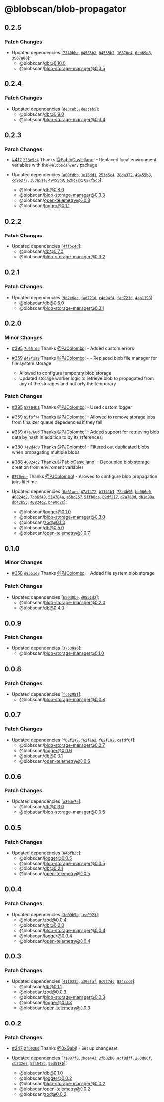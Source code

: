 # @blobscan/blob-propagator

## 0.2.5

### Patch Changes

- Updated dependencies [[`7240bba`](https://github.com/Blobscan/blobscan/commit/7240bba44dfa65d208cd027d723d9fb7a2f988f7), [`04565b2`](https://github.com/Blobscan/blobscan/commit/04565b28b4dd27dae6800f059959cc7d0d3e1026), [`04565b2`](https://github.com/Blobscan/blobscan/commit/04565b28b4dd27dae6800f059959cc7d0d3e1026), [`16870e4`](https://github.com/Blobscan/blobscan/commit/16870e45df3d633e1dfae125704d7a33868c733f), [`6eb69e8`](https://github.com/Blobscan/blobscan/commit/6eb69e8c6ba1450519b13c12255749fd36c62bee), [`3507a88`](https://github.com/Blobscan/blobscan/commit/3507a88edc5a9648664fba59f78481ecdc4ca77b)]:
  - @blobscan/db@0.10.0
  - @blobscan/blob-storage-manager@0.3.5

## 0.2.4

### Patch Changes

- Updated dependencies [[`de3ceb5`](https://github.com/Blobscan/blobscan/commit/de3ceb5c9f2130ba407c64effe744f214fd6cad7), [`de3ceb5`](https://github.com/Blobscan/blobscan/commit/de3ceb5c9f2130ba407c64effe744f214fd6cad7)]:
  - @blobscan/db@0.9.0
  - @blobscan/blob-storage-manager@0.3.4

## 0.2.3

### Patch Changes

- [#412](https://github.com/Blobscan/blobscan/pull/412) [`253e5c4`](https://github.com/Blobscan/blobscan/commit/253e5c480f988993730b30197444a63c39fc9735) Thanks [@PabloCastellano](https://github.com/PabloCastellano)! - Replaced local environment variables with the `@blobscan/env` package

- Updated dependencies [[`a00fdbb`](https://github.com/Blobscan/blobscan/commit/a00fdbb08a5d17a07e7a4f759572fd598ccf7ce7), [`3e15dd1`](https://github.com/Blobscan/blobscan/commit/3e15dd1bc074cde951aedf307fdbdb668bcc081b), [`253e5c4`](https://github.com/Blobscan/blobscan/commit/253e5c480f988993730b30197444a63c39fc9735), [`28da372`](https://github.com/Blobscan/blobscan/commit/28da372f217ce44cb7e16cd02bcc02633576879a), [`49455b8`](https://github.com/Blobscan/blobscan/commit/49455b86282dac56692085751e28494773e274ae), [`cd96277`](https://github.com/Blobscan/blobscan/commit/cd96277acf3a2e25f6ca1332fc66283cfd95f673), [`363a5aa`](https://github.com/Blobscan/blobscan/commit/363a5aae45e087b8938325a472e2c1c1dcfde42d), [`49455b8`](https://github.com/Blobscan/blobscan/commit/49455b86282dac56692085751e28494773e274ae), [`e2bc7cc`](https://github.com/Blobscan/blobscan/commit/e2bc7ccb0cedf74fd1811f6ba76f672d67218e84), [`097f5d5`](https://github.com/Blobscan/blobscan/commit/097f5d5be60a2bfb82faf8731e1901144abf125a)]:
  - @blobscan/db@0.8.0
  - @blobscan/blob-storage-manager@0.3.3
  - @blobscan/open-telemetry@0.0.8
  - @blobscan/logger@0.1.1

## 0.2.2

### Patch Changes

- Updated dependencies [[`4ff5c4d`](https://github.com/Blobscan/blobscan/commit/4ff5c4d720463fd607a32fe35466a3e0dad045f9)]:
  - @blobscan/db@0.7.0
  - @blobscan/blob-storage-manager@0.3.2

## 0.2.1

### Patch Changes

- Updated dependencies [[`9d2e6ac`](https://github.com/Blobscan/blobscan/commit/9d2e6aca545a3dde9be5742afbe71b12d675420c), [`fad721d`](https://github.com/Blobscan/blobscan/commit/fad721de28cb131ed988a1f2333d7b35e8261df2), [`c4c94f4`](https://github.com/Blobscan/blobscan/commit/c4c94f453146beefe853dfedf8681db472155c34), [`fad721d`](https://github.com/Blobscan/blobscan/commit/fad721de28cb131ed988a1f2333d7b35e8261df2), [`4aa1198`](https://github.com/Blobscan/blobscan/commit/4aa1198d2f3d4387f9cabb2b791a7a2b8b863938)]:
  - @blobscan/db@0.6.0
  - @blobscan/blob-storage-manager@0.3.1

## 0.2.0

### Minor Changes

- [#395](https://github.com/Blobscan/blobscan/pull/395) [`7c95fdd`](https://github.com/Blobscan/blobscan/commit/7c95fddb50e4939844a933ded836916792e07323) Thanks [@PJColombo](https://github.com/PJColombo)! - Added custom errors

- [#359](https://github.com/Blobscan/blobscan/pull/359) [`d42f1a9`](https://github.com/Blobscan/blobscan/commit/d42f1a9e7dffc5a204c067251947db25cdbc3cf1) Thanks [@PJColombo](https://github.com/PJColombo)! - - Replaced blob file manager for file system storage
  - Allowed to configure temporary blob storage
  - Updated storage worker logic to retrieve blob to propagated from any of the storages and not only the temporary

### Patch Changes

- [#395](https://github.com/Blobscan/blobscan/pull/395) [`52804b1`](https://github.com/Blobscan/blobscan/commit/52804b1a71c645242719230b3d68240b6a30687a) Thanks [@PJColombo](https://github.com/PJColombo)! - Used custom logger

- [#359](https://github.com/Blobscan/blobscan/pull/359) [`95fbf74`](https://github.com/Blobscan/blobscan/commit/95fbf7471f5e5cacec7513f0736a70a18f971ce1) Thanks [@PJColombo](https://github.com/PJColombo)! - Allowed to remove storage jobs from finalizer queue depedencies if they fail

- [#359](https://github.com/Blobscan/blobscan/pull/359) [`d7a760d`](https://github.com/Blobscan/blobscan/commit/d7a760da302ce01f1f6f1072d98a10cc100dc1f5) Thanks [@PJColombo](https://github.com/PJColombo)! - Added support for retrieving blob data by hash in addition to by its references.

- [#380](https://github.com/Blobscan/blobscan/pull/380) [`7e2d4d0`](https://github.com/Blobscan/blobscan/commit/7e2d4d0f601127c00ade2f01e4936579463230fd) Thanks [@PJColombo](https://github.com/PJColombo)! - Filtered out duplicated blobs when propagating multiple blobs

- [#388](https://github.com/Blobscan/blobscan/pull/388) [`40824c2`](https://github.com/Blobscan/blobscan/commit/40824c26f6d8a360592c812bd1afe505d9fc4f6d) Thanks [@PabloCastellano](https://github.com/PabloCastellano)! - Decoupled blob storage creation from enviroment variables

- [`0570eee`](https://github.com/Blobscan/blobscan/commit/0570eee9a4d30f5c07cef177ba79cd1798992761) Thanks [@PJColombo](https://github.com/PJColombo)! - Allowed to configure blob propagation jobs lifetime

- Updated dependencies [[`0a61aec`](https://github.com/Blobscan/blobscan/commit/0a61aec545fa1b3b7a44b2a7c9e9a8e8250c1362), [`67a7472`](https://github.com/Blobscan/blobscan/commit/67a7472e14e4488a9425016e11fd52f963b570ef), [`b1141b1`](https://github.com/Blobscan/blobscan/commit/b1141b1ca369ee8c3d02c4cb3dd4e47ebca08120), [`72e4b96`](https://github.com/Blobscan/blobscan/commit/72e4b963e2e735156032467554e6cc3cd311097e), [`ba066e0`](https://github.com/Blobscan/blobscan/commit/ba066e0db6b19ae1056ecc17c3b42acc64627a7f), [`40824c2`](https://github.com/Blobscan/blobscan/commit/40824c26f6d8a360592c812bd1afe505d9fc4f6d), [`7bb6f49`](https://github.com/Blobscan/blobscan/commit/7bb6f4912c89d0dd436e325677c801200e32edba), [`514784a`](https://github.com/Blobscan/blobscan/commit/514784a743937dc2d1af1ed533e90fef3b3aa057), [`a5bc257`](https://github.com/Blobscan/blobscan/commit/a5bc257090fd6c832b3379b56281c82db5936a01), [`5ffb8ca`](https://github.com/Blobscan/blobscan/commit/5ffb8ca355bfcd02393a3b40e89b9d7a1a5a05e8), [`89df217`](https://github.com/Blobscan/blobscan/commit/89df217e817727a710a7c3217ad7be4750de93ce), [`d7a760d`](https://github.com/Blobscan/blobscan/commit/d7a760da302ce01f1f6f1072d98a10cc100dc1f5), [`db1d90a`](https://github.com/Blobscan/blobscan/commit/db1d90a95ebd633620c667d96c42a6a2ea6ef814), [`db42b53`](https://github.com/Blobscan/blobscan/commit/db42b539582d2b9a19339bd3b9b610d5d90b71b9), [`40824c2`](https://github.com/Blobscan/blobscan/commit/40824c26f6d8a360592c812bd1afe505d9fc4f6d), [`b4e8d2c`](https://github.com/Blobscan/blobscan/commit/b4e8d2cd63d4f2b307f21848c23da14acc265ab0)]:
  - @blobscan/logger@0.1.0
  - @blobscan/blob-storage-manager@0.3.0
  - @blobscan/zod@0.1.0
  - @blobscan/db@0.5.0
  - @blobscan/open-telemetry@0.0.7

## 0.1.0

### Minor Changes

- [#358](https://github.com/Blobscan/blobscan/pull/358) [`d8551d2`](https://github.com/Blobscan/blobscan/commit/d8551d2eeea50fde3c6fbc4f4773c59be89a44a8) Thanks [@PJColombo](https://github.com/PJColombo)! - Added file system blob storage

### Patch Changes

- Updated dependencies [[`b50d0be`](https://github.com/Blobscan/blobscan/commit/b50d0be3ca660eb8d0c46df2e6f3b9d5d212b4b4), [`d8551d2`](https://github.com/Blobscan/blobscan/commit/d8551d2eeea50fde3c6fbc4f4773c59be89a44a8)]:
  - @blobscan/blob-storage-manager@0.2.0
  - @blobscan/db@0.4.0

## 0.0.9

### Patch Changes

- Updated dependencies [[`37539a6`](https://github.com/Blobscan/blobscan/commit/37539a6881e1cffe2cd3e7ef6f1686e6d6f39bd7)]:
  - @blobscan/blob-storage-manager@0.1.0

## 0.0.8

### Patch Changes

- Updated dependencies [[`fc6298f`](https://github.com/Blobscan/blobscan/commit/fc6298fcbdc17b89bd0289ddd1f8d252870cd402)]:
  - @blobscan/blob-storage-manager@0.0.8

## 0.0.7

### Patch Changes

- Updated dependencies [[`f62f1a2`](https://github.com/Blobscan/blobscan/commit/f62f1a2757d4209e7459ce18c4b7ea132258dbe5), [`f62f1a2`](https://github.com/Blobscan/blobscan/commit/f62f1a2757d4209e7459ce18c4b7ea132258dbe5), [`f62f1a2`](https://github.com/Blobscan/blobscan/commit/f62f1a2757d4209e7459ce18c4b7ea132258dbe5), [`cafdf6f`](https://github.com/Blobscan/blobscan/commit/cafdf6f5421f50ae0b88ea2563933f14e3db9d76)]:
  - @blobscan/blob-storage-manager@0.0.7
  - @blobscan/logger@0.0.6
  - @blobscan/db@0.3.1
  - @blobscan/open-telemetry@0.0.6

## 0.0.6

### Patch Changes

- Updated dependencies [[`a86de7e`](https://github.com/Blobscan/blobscan/commit/a86de7e6a242a7fda0b59a4f214a74a6fdf20167)]:
  - @blobscan/db@0.3.0
  - @blobscan/blob-storage-manager@0.0.6

## 0.0.5

### Patch Changes

- Updated dependencies [[`04bfb3c`](https://github.com/Blobscan/blobscan/commit/04bfb3cc78ce76f5e08cca1063f33bd6714b7096)]:
  - @blobscan/logger@0.0.5
  - @blobscan/blob-storage-manager@0.0.5
  - @blobscan/db@0.2.1
  - @blobscan/open-telemetry@0.0.5

## 0.0.4

### Patch Changes

- Updated dependencies [[`3c09b5b`](https://github.com/Blobscan/blobscan/commit/3c09b5bf8ea854f30a6675b022a87b1a04960bf6), [`1ea0023`](https://github.com/Blobscan/blobscan/commit/1ea0023cdfdba270d0cadb307f8799baa75af414)]:
  - @blobscan/zod@0.0.4
  - @blobscan/db@0.2.0
  - @blobscan/blob-storage-manager@0.0.4
  - @blobscan/logger@0.0.4
  - @blobscan/open-telemetry@0.0.4

## 0.0.3

### Patch Changes

- Updated dependencies [[`411023b`](https://github.com/Blobscan/blobscan/commit/411023b92abe25f21e06e4084faca43cde0f41c3), [`a39efaf`](https://github.com/Blobscan/blobscan/commit/a39efafec2732d0ceced9f97fc0d538cf7b0c922), [`0c937dc`](https://github.com/Blobscan/blobscan/commit/0c937dc29f1fec3e9390179f0ae37559ba5ce6c3), [`824ccc0`](https://github.com/Blobscan/blobscan/commit/824ccc01ef8c533dcf5ed8d9cd1b5f9ce30ed145)]:
  - @blobscan/db@0.1.1
  - @blobscan/zod@0.0.3
  - @blobscan/blob-storage-manager@0.0.3
  - @blobscan/logger@0.0.3
  - @blobscan/open-telemetry@0.0.3

## 0.0.2

### Patch Changes

- [#247](https://github.com/Blobscan/blobscan/pull/247) [`2fb02b0`](https://github.com/Blobscan/blobscan/commit/2fb02b0268e1fcafc10abefb079d822845392d73) Thanks [@0xGabi](https://github.com/0xGabi)! - Set up changeset

- Updated dependencies [[`71887f8`](https://github.com/Blobscan/blobscan/commit/71887f8dc09b45b0cb0748c0d6e8ddce2662f34d), [`2bce443`](https://github.com/Blobscan/blobscan/commit/2bce443401b1875df40298ebd957f86a92539397), [`2fb02b0`](https://github.com/Blobscan/blobscan/commit/2fb02b0268e1fcafc10abefb079d822845392d73), [`acf8dff`](https://github.com/Blobscan/blobscan/commit/acf8dff07d62a33d5dfa3789fd1f4e2aa3e968a3), [`263d86f`](https://github.com/Blobscan/blobscan/commit/263d86ff5e35f7cf9d5bf18f6b745f8dd6249e62), [`cb732e7`](https://github.com/Blobscan/blobscan/commit/cb732e7febcbc05bdec2221fec1213bcb8172717), [`534545c`](https://github.com/Blobscan/blobscan/commit/534545c321e716d24f2d73d89660271610189a8a), [`5ed5186`](https://github.com/Blobscan/blobscan/commit/5ed51867d5b01b0572bfa69f3211a5b5bfaf254e)]:
  - @blobscan/db@0.1.0
  - @blobscan/logger@0.0.2
  - @blobscan/blob-storage-manager@0.0.2
  - @blobscan/open-telemetry@0.0.2
  - @blobscan/zod@0.0.2
